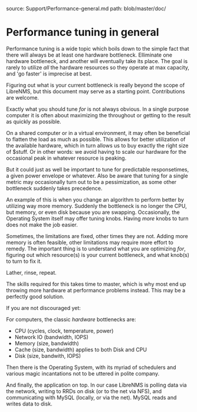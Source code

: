 source: Support/Performance-general.md
path: blob/master/doc/

# Performance tuning in general

Performance tuning is a wide topic which boils down to the simple fact that there will always be at least one hardware bottleneck. Elliminate one hardware bottleneck, and another will eventually take its place. The goal is rarely to utilize *all* the hardware resources so they operate at max capacity, and 'go faster' is imprecise at best.

Figuring out what is your current bottleneck is really beyond the scope of LibreNMS, but this document may serve as a starting point. Contributions are welcome.

Exactly what you should tune *for* is not always obvious. In a single purpose computer it is often about maximizing the throughout or getting to the result as quickly as possible.

On a shared computer or in a virtual environment, it may often be beneficial to flatten the load as much as possible. This allows for better utilization of the available hardware, which in turn allows us to buy exactly the right size of $stuff. Or in other words: we avoid having to scale our hardware for the occasional peak in whatever resource is peaking.

But it could just as well be important to tune for predictable responsetimes, a given power envelope or whatever. Also be aware that tuning for a single metric may occasionally turn out to be a pessimization, as some other bottleneck suddenly takes precedence.

An example of this is when you change an algorithm to perform better by utilizing way more memory. Suddenly the bottleneck is no longer the CPU, but memory, or even disk because you are swapping. Occasionally, the Operating System itself may offer tuning knobs. Having *more* knobs to turn does not make the job easier. 

Sometimes, the limitations are fixed, other times they are not. Adding more memory is often feasible, other limitations may require more effort to remedy. The important thing is to understand what you are optimizing *for*, figuring out which resource(s) is your current bottleneck, and what knob(s) to turn to fix it.

Lather, rinse, repeat.

The skills required for this takes time to master, which is why most end up throwing more hardware at performance problems instead. This may be a perfectly good solution.

If you are not discouraged yet:

For computers, the classic *hardware* bottlenecks are:
* CPU (cycles, clock, temperature, power)
* Network IO (bandwidth, IOPS)
* Memory (size, bandwidth)
* Cache (size, bandwidth)  applies to both Disk and CPU
* Disk (size, bandwith, IOPS)

Then there is the Operating System, with its myriad of schedulers and various magic incantations not to be uttered in polite company.

And finally, the application on top. In our case LibreNMS is polling data via the network, writing to RRDs on disk (or to the net via NFS), and communicating with MySQL (locally, or via the net). MySQL reads and writes data to disk.
